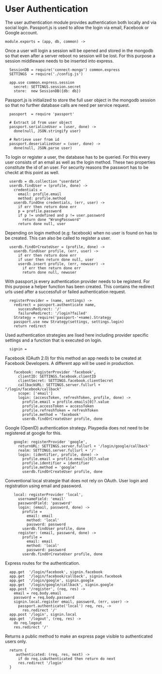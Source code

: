 # User Authentication

The user authentication module provides authentication both locally and via 
social login. Passport.js is used to allow the login via email, Facebook or 
Google account. 

    module.exports = (app, db, common) ->

Once a user will login a session will be opened and stored in the mongodb so 
that even after a server reboot no session will be lost. For this purpose a 
session middleware needs to be inserted into express. 
      
      SessionDB = require('connect-mongo') common.express
      SETTINGS  = require('./config.js')

      app.use common.express.session
        secret: SETTINGS.session.secret
        store:  new SessionDB({db: db})

Passport.js is initialized to store the full user object in the mongodb session
so that no further database calls are need per service request.

      passport  = require 'passport' 

      # Extract id from user object
      passport.serializeUser = (user, done) ->
        done(null, JSON.stringify user)

      # Retrieve user from id
      passport.deserializeUser = (user, done) ->
        done(null, JSON.parse user)

To login or register a user, the database has to be queried. For this every 
user consists of an email as well as the login method. These two properties 
constitute the id of an user. For security reasons the passwort has to be 
checkt at this point as well.

      userdb = db.collection "userdata"
      userdb.findUser = (profile, done) ->
        credentials = 
          email: profile.email
          method: profile.method 
        userdb.findOne credentials, (err, user) ->
          if err then return done err
          p = profile.password
          if p != undefined and p != user.password
            return done "WrongPassword" 
          return done null, user

Depending on login method (e.g: facebook) when no user is found on has to be 
created. This can also be called to register a user.

      userdb.findOrCreateUser = (profile, done) ->
        userdb.findUser profile, (err, user) ->
          if err then return done err
          if user then return done null, user
          userdb.insert profile, (err, newuser) ->
            if err then return done err
            return done null, newuser

With passport.js every authentication provider needs to be registerd. For this 
purpose a helper function has been created. This contains the redirect urls used
after a successfull or failed authentication request.

      registerProvider = (name, settings) ->
        redirect = passport.authenticate name,
          successRedirect: '/'
          failureRedirect: '/login?failed'
        Strategy = require('passport-'+name).Strategy
        passport.use new Strategy(settings, settings.login)
        return redirect

Used authentication strategies are lised here including provider specific 
settings and a function that is executed on login.

      signin = 

Facebook (OAuth 2.0) for this method an app needs to be created at Facebook 
Developers. A different app will be used in production.

        facebook: registerProvider 'facebook',
          clientID: SETTINGS.facebook.clientID
          clientSecret: SETTINGS.facebook.clientSecret
          callbackURL: SETTINGS.server.fullurl + "/login/facebook/callback"
          scope: ['email']
          login: (accessToken, refreshToken, profile, done) ->
            profile.email = profile.emails[0]?.value
            profile.accessToken = accessToken
            profile.refreshToken = refreshToken
            profile.method = 'facebook'
            userdb.findOrCreateUser profile, done
              

Google (OpenID) authentication strategy. Playpedia does not need to be 
registered at google for this.

        google: registerProvider 'google',
          returnURL: SETTINGS.server.fullurl + '/login/google/callback'
          realm: SETTINGS.server.fullurl + '/'
          login: (identifier, profile, done) ->
            profile.email = profile.emails[0]?.value
            profile.identifier = identifier
            profile.method = 'google'
            userdb.findOrCreateUser profile, done

Conventional local strategie that does not rely on OAuth. User login and
registration using email and password.

        local: registerProvider 'local',
          usernameField: 'email'
          passwordField: 'password'
          login: (email, password, done) ->
            profile = 
              email: email
              method: 'local'
              password: password
            userdb.findUser profile, done
          register: (email, password, done) -> 
            profile = 
              email: email
              method: 'local'
              password: password
            userdb.findOrCreateUser profile, done

Express routes for the authentication.
  
      app.get  '/login/facebook', signin.facebook
      app.get  '/login/facebook/callback', signin.facebook
      app.get  '/login/google', signin.google
      app.get  '/login/google/callback', signin.google
      app.post '/register', (req, res) ->
        email = req.body.email
        password = req.body.password
        signin.local.register email, password, (err, user) ->
          passport.authenticate('local') req, res, ->
            res.redirect '/' 
      app.post '/login', signin.local
      app.get  '/logout', (req, res) ->
        do req.logout
        res.redirect '/'

Returns a public method to make an express page visible to authenticated
users only.

      return {
         authenticated: (req, res, next) -> 
          if do req.isAuthenticated then return do next
          res.redirect '/login'
      }
    

